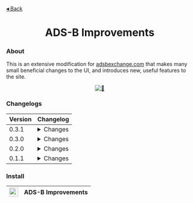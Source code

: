 [**◂** Back](https://github.com/QuarTheDev/userscripts)
<center>
<h1 align="center">ADS-B Improvements</h4>
</center>

### About

This is an extensive modification for [adsbexchange.com](https://globe.adsbexchange.com/) that makes many small beneficial changes to the UI, and introduces new, useful features to the site.

<center><a href="https://raw.githubusercontent.com/QuarTheDev/userscripts/main/adsb-improvements.user.js"><img src="https://raw.githubusercontent.com/QuarTheDev/userscripts/main/.github/images/adsb-improvements-preview.png" alt="🤔" title="Preview"></a></center>

### Changelogs

|Version|Changelog|
|-|-|
|0.3.1|<details><summary>Changes<br></summary> - Fixed legend buttons </details>|
|0.3.0|<details><summary>Changes<br></summary>  - Added cached images<br>- Added dynamic themes for maps<br>- Added auto-redirect function<br>- Fixed some inconsistent shadows<br> - Themed error dialogs<br> - Rewrote FlightAware functionality</details>|
|0.2.0|<details><summary>Changes<br></summary> - Removed some annoying branding<br> - Renamed "Stuff" to "Miscellaneous"<br> - More consistently-themed buttons </details>|
|0.1.1| <details><summary>Changes<br></summary> - Added FlightAware functionality<br> - Fixed zoom</details>|

### Install

|<a href="https://raw.githubusercontent.com/QuarTheDev/userscripts/main/adsb-improvements.user.js"><img src="https://github.com/QuarTheDev/userscripts/blob/main/.github/images/download.png?raw=true" width="24px" alt="⬇️" title="Install Userscript">|**ADS-B Improvements**
|-|-|
